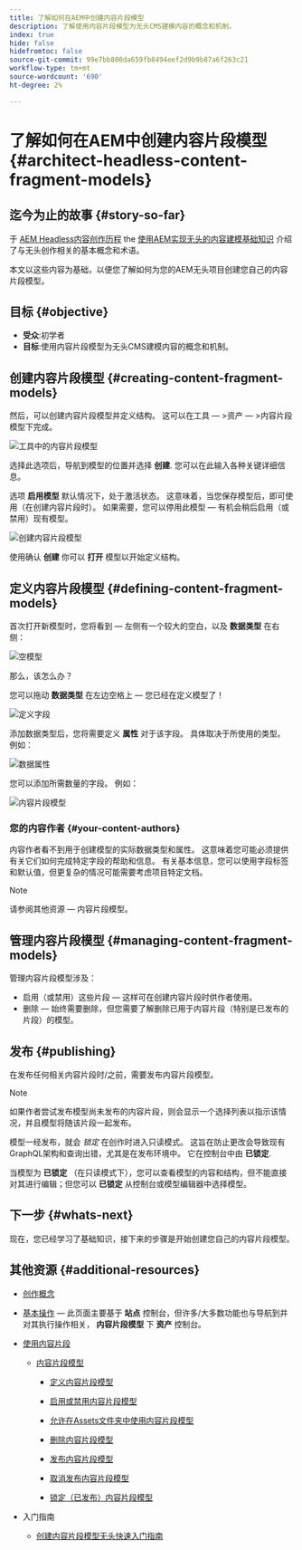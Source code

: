 ```yaml
---
title: 了解如何在AEM中创建内容片段模型
description: 了解使用内容片段模型为无头CMS建模内容的概念和机制。
index: true
hide: false
hidefromtoc: false
source-git-commit: 99e7bb800da659fb8494eef2d9b9b87a6f263c21
workflow-type: tm+mt
source-wordcount: '690'
ht-degree: 2%

---
```


# 了解如何在AEM中创建内容片段模型 {#architect-headless-content-fragment-models}

## 迄今为止的故事 {#story-so-far}

于 [AEM Headless内容创作历程](overview.md) the [使用AEM实现无头的内容建模基础知识](basics.md) 介绍了与无头创作相关的基本概念和术语。

本文以这些内容为基础，以便您了解如何为您的AEM无头项目创建您自己的内容片段模型。

## 目标 {#objective}

* **受众**:初学者
* **目标**:使用内容片段模型为无头CMS建模内容的概念和机制。

<!-- which persona does this? -->
<!-- and who allows the configuration on the folders? -->

<!--
## Enabling Content Fragment Models {#enabling-content-fragment-models}

At the very start you need to enable Content Fragment Models for your site, this is done in the Configuration Browser; under Tools -> General -> Configuration Browser. You can either select to configure the global entry, or create a new configuration. For example:

![Define configuration](/help/assets/content-fragments/assets/cfm-conf-01.png)

>[!NOTE]
>
>See Additional Resources - Content Fragments in the Configuration Browser
-->

## 创建内容片段模型 {#creating-content-fragment-models}

然后，可以创建内容片段模型并定义结构。 这可以在工具 — >资产 — >内容片段模型下完成。

![工具中的内容片段模型](assets/cfm-tools.png)

选择此选项后，导航到模型的位置并选择 **创建**. 您可以在此输入各种关键详细信息。

选项 **启用模型** 默认情况下，处于激活状态。 这意味着，当您保存模型后，即可使用（在创建内容片段时）。 如果需要，您可以停用此模型 — 有机会稍后启用（或禁用）现有模型。

![创建内容片段模型](/help/assets/content-fragments/assets/cfm-models-02.png)

使用确认 **创建** 你可以 **打开** 模型以开始定义结构。

## 定义内容片段模型 {#defining-content-fragment-models}

首次打开新模型时，您将看到 — 左侧有一个较大的空白，以及 **数据类型** 在右侧：

![空模型](/help/assets/content-fragments/assets/cfm-models-03.png)

那么，该怎么办？

您可以拖动 **数据类型** 在左边空格上 — 您已经在定义模型了！

![定义字段](/help/assets/content-fragments/assets/cfm-models-04.png)

添加数据类型后，您将需要定义 **属性** 对于该字段。 具体取决于所使用的类型。 例如：

![数据属性](/help/assets/content-fragments/assets/cfm-models-05.png)

您可以添加所需数量的字段。 例如：

![内容片段模型](/help/assets/content-fragments/assets/cfm-models-07.png)

### 您的内容作者 {#your-content-authors}

内容作者看不到用于创建模型的实际数据类型和属性。 这意味着您可能必须提供有关它们如何完成特定字段的帮助和信息。 有关基本信息，您可以使用字段标签和默认值，但更复杂的情况可能需要考虑项目特定文档。

>[!NOTE]
>
>请参阅其他资源 — 内容片段模型。

## 管理内容片段模型 {#managing-content-fragment-models}

<!-- needs more details -->

管理内容片段模型涉及：

* 启用（或禁用）这些片段 — 这样可在创建内容片段时供作者使用。
* 删除 — 始终需要删除，但您需要了解删除已用于内容片段（特别是已发布的片段）的模型。

## 发布 {#publishing}

<!-- needs more details -->

在发布任何相关内容片段时/之前，需要发布内容片段模型。

>[!NOTE]
>
>如果作者尝试发布模型尚未发布的内容片段，则会显示一个选择列表以指示该情况，并且模型将随该片段一起发布。

模型一经发布，就会 *锁定* 在创作时进入只读模式。 这旨在防止更改会导致现有GraphQL架构和查询出错，尤其是在发布环境中。 它在控制台中由 **已锁定**.

当模型为 **已锁定** （在只读模式下），您可以查看模型的内容和结构，但不能直接对其进行编辑；但您可以 **已锁定** 从控制台或模型编辑器中选择模型。

## 下一步 {#whats-next}

现在，您已经学习了基础知识，接下来的步骤是开始创建您自己的内容片段模型。

## 其他资源 {#additional-resources}

* [创作概念](/help/sites-authoring/author.md)

* [基本操作](/help/sites-authoring/basic-handling.md)  — 此页面主要基于 **站点** 控制台，但许多/大多数功能也与导航到并对其执行操作相关， **内容片段模型** 下 **资产** 控制台。

* [使用内容片段](/help/assets/content-fragments/content-fragments.md)

   * [内容片段模型](/help/assets/content-fragments/content-fragments-models.md)

      * [定义内容片段模型](/help/assets/content-fragments/content-fragments-models.md#defining-your-content-fragment-model)

      * [启用或禁用内容片段模型](/help/assets/content-fragments/content-fragments-models.md#enabling-disabling-a-content-fragment-model)

      * [允许在Assets文件夹中使用内容片段模型](/help/assets/content-fragments/content-fragments-models.md#allowing-content-fragment-models-assets-folder)

      * [删除内容片段模型](/help/assets/content-fragments/content-fragments-models.md#deleting-a-content-fragment-model)

      * [发布内容片段模型](/help/assets/content-fragments/content-fragments-models.md#publishing-a-content-fragment-model)

      * [取消发布内容片段模型](/help/assets/content-fragments/content-fragments-models.md#unpublishing-a-content-fragment-model)

      * [锁定（已发布）内容片段模型](/help/assets/content-fragments/content-fragments-models.md#locked-published-content-fragment-models)

* 入门指南

   * [创建内容片段模型无头快速入门指南](/help/sites-developing/headless/getting-started/create-content-model.md)
